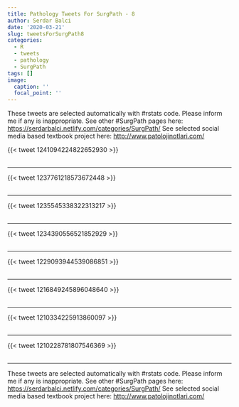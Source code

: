 ```yaml
---
title: Pathology Tweets For SurgPath - 8
author: Serdar Balci
date: '2020-03-21'
slug: tweetsForSurgPath8
categories:
  - R
  - tweets
  - pathology
  - SurgPath
tags: []
image:
  caption: ''
  focal_point: ''
---
```



These tweets are selected automatically with #rstats code. Please inform me if any is inappropriate.
See other #SurgPath pages here: https://serdarbalci.netlify.com/categories/SurgPath/ 
See selected social media based textbook project here: http://www.patolojinotlari.com/

{{< tweet 1241094224822652930 >}}
<br>
<br>
<hr>
{{< tweet 1237761218573672448 >}}
<br>
<br>
<hr>
{{< tweet 1235545338322313217 >}}
<br>
<br>
<hr>
{{< tweet 1234390556521852929 >}}
<br>
<br>
<hr>
{{< tweet 1229093944539086851 >}}
<br>
<br>
<hr>
{{< tweet 1216849245896048640 >}}
<br>
<br>
<hr>
{{< tweet 1210334225913860097 >}}
<br>
<br>
<hr>
{{< tweet 1210228781807546369 >}}
<br>
<br>
<hr>


These tweets are selected automatically with #rstats code. Please inform me if any is inappropriate.
See other #SurgPath pages here: https://serdarbalci.netlify.com/categories/SurgPath/ 
See selected social media based textbook project here: http://www.patolojinotlari.com/

